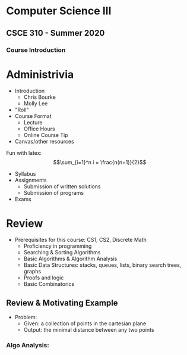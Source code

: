 
# Computer Science III
## CSCE 310 - Summer 2020
### Course Introduction


# Administrivia

* Introduction
  * Chris Bourke
  * Molly Lee
* "Roll"
* Course Format
  * Lecture
  * Office Hours
  * Online Course Tip
* Canvas/other resources

Fun with latex:
$$\sum_{i=1}^n i = \frac{n(n+1)}{2}$$

* Syllabus
* Assignments
  * Submission of written solutions
  * Submission of programs
* Exams

# Review

* Prerequisites for this course: CS1, CS2, Discrete Math
  * Proficiency in programming
  * Searching & Sorting Algorithms
  * Basic Algorithms & Algorithm Analysis
  * Basic Data Structures: stacks, queues, lists, binary search trees, graphs
  * Proofs and logic
  * Basic Combinatorics

## Review & Motivating Example

  * Problem:
    * Given: a collection of points in the cartesian plane
    * Output: the minimal distance between any two points

### Algo Analysis:
